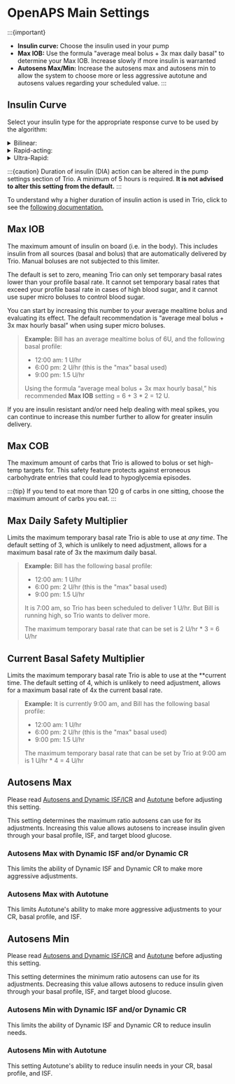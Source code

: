 # OpenAPS Main Settings
:::{important}
- **Insulin curve:** Choose the insulin used in your pump
- **Max IOB:** Use the formula "average meal bolus + 3x max daily basal" to determine your Max IOB. Increase slowly if more insulin is warranted
- **Autosens Max/Min:** Increase the autosens max and autosens min to allow the system to choose more or less aggressive autotune and autosens values regarding your scheduled value.
:::

## Insulin Curve
Select your insulin type for the appropriate response curve to be used by the algorithm:

<details>
<summary>Bilinear:</summary>
  This IOB curve is based on a bilinear activity curve that varies by the user’s duration of insulin action setting in their pump.
</details> 
<details>
<summary>Rapid-acting:</summary>
  This is the default setting for Novolog, Novorapid, Humalog, and Apidra insulins. Selecting this setting will cause OpenAPS to use an exponential activity curve with a peak activity set at 75 minutes and a duration of insulin action set at 300 minutes (5 hours).
</details>
<details>
<summary>Ultra-Rapid:</summary>
  This is the default setting for Fiasp and Lyumjev. It uses an exponential activity curve with a peak activity set at 55 minutes and a duration of insulin action set at 300 minutes (5 hours).
</details>

:::{caution}
Duration of insulin (DIA) action can be altered in the pump settings section of Trio. A minimum of 5 hours is required. **It is not advised to alter this setting from the default.**
:::

To understand why a higher duration of insulin action is used in Trio, click to see the [following documentation.](https://www.diabettech.com/insulin/why-we-are-regularly-wrong-in-the-duration-of-insulin-action-dia-times-we-use-and-why-it-matters/)

## Max IOB
The maximum amount of insulin on board (i.e. in the body). This includes insulin from all sources (basal and bolus) that are automatically delivered by Trio. Manual boluses are not subjected to this limiter. 

The default is set to zero, meaning Trio can only set temporary basal rates lower than your profile basal rate. It cannot set temporary basal rates that exceed your profile basal rate in cases of high blood sugar, and it cannot use super micro boluses to control blood sugar.  

You can start by increasing this number to your average mealtime bolus and evaluating its effect. The default recommendation is “average meal bolus + 3x max hourly basal” when using super micro boluses.

>**Example:** Bill has an average mealtime bolus of 6U, and the following basal profile:
>
>- 12:00 am: 1 U/hr
>- 6:00 pm: 2 U/hr (this is the "max" basal used)
>- 9:00 pm: 1.5 U/hr
>
>Using the formula “average meal bolus + 3x max hourly basal,” his recommended **Max IOB** setting = 6 + 3 * 2 = 12 U. 

If you are insulin resistant and/or need help dealing with meal spikes, you can continue to increase this number further to allow for greater insulin delivery.

## Max COB
The maximum amount of carbs that Trio is allowed to bolus or set high-temp targets for. This safety feature protects against erroneous carbohydrate entries that could lead to hypoglycemia episodes.

:::{tip}
If you tend to eat more than 120 g of carbs in one sitting, choose the maximum amount of carbs you eat.
:::

## Max Daily Safety Multiplier
Limits the maximum temporary basal rate Trio is able to use at _any time_. The default setting of 3, which is unlikely to need adjustment, allows for a maximum basal rate of 3x the maximum daily basal.

>**Example:** Bill has the following basal profile:
>
>- 12:00 am: 1 U/hr
>- 6:00 pm: 2 U/hr (this is the "max" basal used)
>- 9:00 pm: 1.5 U/hr
>
>It is 7:00 am, so Trio has been scheduled to deliver 1 U/hr. But Bill is running high, so Trio wants to deliver more.
>
>The maximum temporary basal rate that can be set is 2 U/hr * 3 = 6 U/hr

## Current Basal Safety Multiplier 
Limits the maximum temporary basal rate Trio is able to use at the **current time. The default setting of 4, which is unlikely to need adjustment, allows for a maximum basal rate of 4x the current basal rate. 

>**Example:** It is currently 9:00 am, and Bill has the following basal profile:
>
>- 12:00 am: 1 U/hr
>- 6:00 pm: 2 U/hr (this is the "max" basal used)
>- 9:00 pm: 1.5 U/hr
>
>The maximum temporary basal rate that can be set by Trio at 9:00 am is 1 U/hr * 4 = 4 U/hr

## Autosens Max
Please read [Autosens and Dynamic ISF/ICR](../concepts/autosens-dynamic.md) and [Autotune](../autotune.md) before adjusting this setting.

This setting determines the maximum ratio autosens can use for its adjustments. Increasing this value allows autosens to increase insulin given through your basal profile, ISF, and target blood glucose.

### Autosens Max with Dynamic ISF and/or Dynamic CR
This limits the ability of Dynamic ISF and Dynamic CR to make more aggressive adjustments.

### Autosens Max with Autotune
This limits Autotune's ability to make more aggressive adjustments to your CR, basal profile, and ISF.

## Autosens Min
Please read [Autosens and Dynamic ISF/ICR](../concepts/autosens-dynamic.md) and [Autotune](../autotune.md) before adjusting this setting.

This setting determines the minimum ratio autosens can use for its adjustments. Decreasing this value allows autosens to reduce insulin given through your basal profile, ISF, and target blood glucose.

### Autosens Min with Dynamic ISF and/or Dynamic CR
This limits the ability of Dynamic ISF and Dynamic CR to reduce insulin needs.

### Autosens Min with Autotune
This setting Autotune's ability to reduce insulin needs in your CR, basal profile, and ISF.
